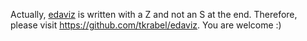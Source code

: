 Actually, [edaviz](https://www.edaviz.com) is written with a Z and not an S at the end. Therefore, please visit https://github.com/tkrabel/edaviz. You are welcome :)
